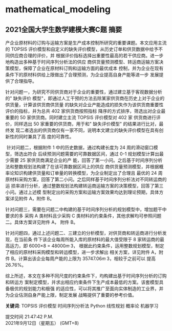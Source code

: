 # mathematical_modeling

## 2021全国大学生数学建模大赛C题 摘要 
 
​		产企业原材料的订购与运输方案是生产成本控制所研究的重要课题。本文应用主流的 TOPSIS 评价模型和自定义的缺失评价模型，从历史订单和供货数据中给予不同供应商合理的评价，并 根据评价指标选择出重要性最高的若干供应商。进一步地构造出多种基于时间序列分析法的供应 商供货量预测模型、转运商运输方案决策模型，保障了企业在原材料订购和运输方面的最优成本 控制，并为企业在现有条件下的原材料供给上限做出了合理预测，为企业提高自身产能等进一步 发展提供了合理指导。

​		针对问题一，为研究不同供货商对于企业的重要性，通过建立基于客观数据分析的" 缺失评价 模型"，即通过人工干预的方法去除某家供货商在历史上对于企业的供货量，计算该供货商供货量 的缺失对企业产能造成的损失作为该供货商重要性评价的指标，并为总共 402 家供货商按照指标 降序的方式排序，筛选出对企业最重要的 50 家供货商。同时建立主流 TOPSIS 评价模型对 402 家 供货商进行评价，同样选出 50 家重要的供货商，用于和" 缺失评价模型" 的结果进行比对，最终发 现二者选出的供货商仅有一家不同，说明本文建立的缺失评价模型在具有创新性的同时兼具了高 度的可靠性。 

​		针对问题二，根据附件 1 中的历史数据，通过构建长度为 24 周的滑动窗口模型，筛选出符合 后续预测问题需要的可靠数据区间，通过 0-1 规划模型计算出最少需要 25 家供货商满足企业的产 能，回答了第一小问。之后基于时间序列分析法和整数规划法构建了在该可靠数据区间上的供应 商供货量预测模型，并根据概率论知识构建供货量和订单量的转换模型，为企业制定出了合理且 最优的 24 周原材料采购方案，回答了第二小问。之后同样基于时间序列分析法对不同转运商的运 损率进行分析，通过整数规划法构建转运商运输方案的决策模型，回答了第三小问。通过上述模 型制定出的采购方案和运输方案效果均达到理论预期，具体方案详见附件 A，附件 B。 

​		针对问题三，需要在问题二中构建的基于时间序列分析的规划模型中，增加题干中要求的多 采购 A 类材料且少采购 C 类材料的约束条件，其他求解均可参照问题二。具体方案详见附件 A， 附件 B。 

​		针对问题四，通过上述问题二、三建立的分析模型，对供货商和转运商进行分析发现，在当前条 件下该企业每周所能入库的原材料的最大值受限于 8 家转运商的最高运力，即 6000×8 = 48000𝑚 3， 根据此约束条件，运用整数规划模型，制定了相应的原材料采购模型和转运模型，进一步求解出 相关方案，详见附件 A，附件 B。计算出该企业每周产能的上限为 35747.06𝑚 3，相较于之前可以 提高 26.76%。 

​		综上所述，本文在多种不同尺度的约束条件下，均构建出基于时间序列分析的订购和转运方 案制定模型，并求出相应约束条件下生产成本最低的方案。该套模型具备极优的规划能力和极强 的适应性，可以将其推广至面向实体制造的工业界，并为企业估测自身产能上限，制定发展 战略提供了重要的参考价值。 



**关键词**: TOPSIS 评价模型 时间序列分析法 Python 线性规划 概率论 机器学习
 
  
提交时间 21:47:42 P.M.  
2021年9月12日（星期五） (GMT+8)  
